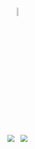<p align="center">
    <br />
    <img src="https://i.ibb.co/xSP0rgMn/Flux-Dev-A-stylized-logo-for-a-Minecraft-vote-plugin-featuring-3-removebg-preview.png" width="7%">
    <br />
</p>
<p align="center">
    <img src="https://img.shields.io/badge/Version-2.0-green.svg" />
    <img style="margin-left: 10px;" src="https://img.shields.io/badge/License-MIT-green.svg" />
</p>
